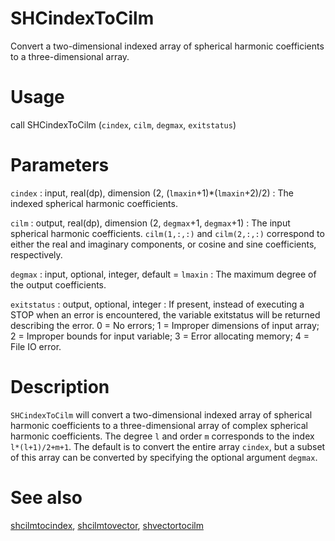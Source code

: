 # SHCindexToCilm

Convert a two-dimensional indexed array of spherical harmonic coefficients to a three-dimensional array.

# Usage

call SHCindexToCilm (`cindex`, `cilm`, `degmax`, `exitstatus`)

# Parameters

`cindex` : input, real(dp), dimension (2, (`lmaxin`+1)\*(`lmaxin`+2)/2)
:   The indexed spherical harmonic coefficients.

`cilm` : output, real(dp), dimension (2, `degmax`+1, `degmax`+1)
:   The input spherical harmonic coefficients. `cilm(1,:,:)` and `cilm(2,:,:)` correspond to either the real and imaginary components, or cosine and sine coefficients, respectively.

`degmax` : input, optional, integer, default = `lmaxin`
:   The maximum degree of the output coefficients.

`exitstatus` : output, optional, integer
:   If present, instead of executing a STOP when an error is encountered, the variable exitstatus will be returned describing the error. 0 = No errors; 1 = Improper dimensions of input array; 2 = Improper bounds for input variable; 3 = Error allocating memory; 4 = File IO error.

# Description

`SHCindexToCilm` will convert a two-dimensional indexed array of spherical harmonic coefficients to a three-dimensional array of complex spherical harmonic coefficients.  The degree `l` and order `m` corresponds to the index `l*(l+1)/2+m+1`. The default is to convert the entire array `cindex`, but a subset of this array can be converted by specifying the optional argument `degmax`.

# See also

[shcilmtocindex](shcilmtocindex.html), [shcilmtovector](shcilmtovector.html), [shvectortocilm](shvectortocilm.html)

